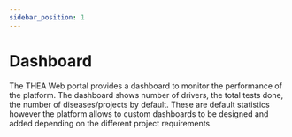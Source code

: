 ```yaml
---
sidebar_position: 1
---
```


# Dashboard

The THEA Web portal provides a dashboard to monitor the performance of the platform. 
The dashboard shows number of drivers, the total tests done, the number of diseases/projects by default. These are default statistics however the platform allows to custom dashboards to be designed and added depending on the different project requirements.
